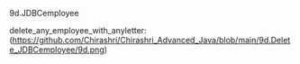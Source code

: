 9d.JDBCemployee

delete_any_employee_with_anyletter:(https://github.com/Chirashri/Chirashri_Advanced_Java/blob/main/9d.Delete_JDBCemployee/9d.png)
